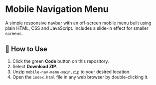 # Mobile Navigation Menu

A simple responsive navbar with an off-screen mobile menu built using plain HTML, CSS and JavaScript. Includes a slide-in effect for smaller screens.

## 🚀 How to Use

1. Click the green **Code** button on this repository.
2. Select **Download ZIP**.
3. Unzip `mobile-nav-menu-main.zip` to your desired location.
4. Open the `index.html` file in any web browser by double-clicking it.
